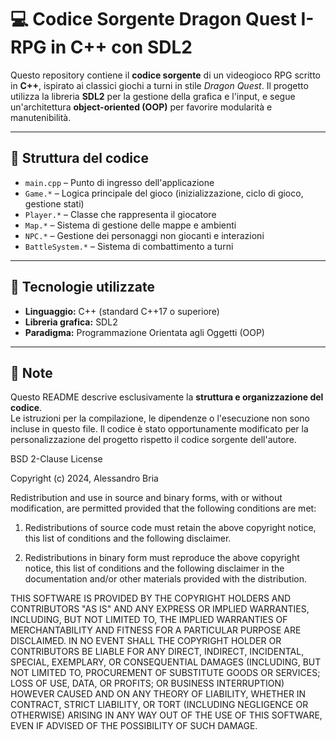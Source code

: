 # 💻 Codice Sorgente Dragon Quest I- RPG in C++ con SDL2

Questo repository contiene il **codice sorgente** di un videogioco RPG scritto in **C++**, ispirato ai classici giochi a turni in stile *Dragon Quest*. Il progetto utilizza la libreria **SDL2** per la gestione della grafica e l'input, e segue un'architettura **object-oriented (OOP)** per favorire modularità e manutenibilità.

---

## 📁 Struttura del codice

- `main.cpp` – Punto di ingresso dell'applicazione
- `Game.*` – Logica principale del gioco (inizializzazione, ciclo di gioco, gestione stati)
- `Player.*` – Classe che rappresenta il giocatore
- `Map.*` – Sistema di gestione delle mappe e ambienti
- `NPC.*` – Gestione dei personaggi non giocanti e interazioni
- `BattleSystem.*` – Sistema di combattimento a turni

---

## 🧱 Tecnologie utilizzate

- **Linguaggio:** C++ (standard C++17 o superiore)  
- **Libreria grafica:** SDL2  
- **Paradigma:** Programmazione Orientata agli Oggetti (OOP)

---

## 📌 Note

Questo README descrive esclusivamente la **struttura e organizzazione del codice**.  
Le istruzioni per la compilazione, le dipendenze o l'esecuzione non sono incluse in questo file.
Il codice è stato opportunamente modificato per la personalizzazione del progetto rispetto il codice
sorgente dell'autore.

BSD 2-Clause License

Copyright (c) 2024, Alessandro Bria

Redistribution and use in source and binary forms, with or without
modification, are permitted provided that the following conditions are met:

1. Redistributions of source code must retain the above copyright notice, this
   list of conditions and the following disclaimer.

2. Redistributions in binary form must reproduce the above copyright notice,
   this list of conditions and the following disclaimer in the documentation
   and/or other materials provided with the distribution.

THIS SOFTWARE IS PROVIDED BY THE COPYRIGHT HOLDERS AND CONTRIBUTORS "AS IS"
AND ANY EXPRESS OR IMPLIED WARRANTIES, INCLUDING, BUT NOT LIMITED TO, THE
IMPLIED WARRANTIES OF MERCHANTABILITY AND FITNESS FOR A PARTICULAR PURPOSE ARE
DISCLAIMED. IN NO EVENT SHALL THE COPYRIGHT HOLDER OR CONTRIBUTORS BE LIABLE
FOR ANY DIRECT, INDIRECT, INCIDENTAL, SPECIAL, EXEMPLARY, OR CONSEQUENTIAL
DAMAGES (INCLUDING, BUT NOT LIMITED TO, PROCUREMENT OF SUBSTITUTE GOODS OR
SERVICES; LOSS OF USE, DATA, OR PROFITS; OR BUSINESS INTERRUPTION) HOWEVER
CAUSED AND ON ANY THEORY OF LIABILITY, WHETHER IN CONTRACT, STRICT LIABILITY,
OR TORT (INCLUDING NEGLIGENCE OR OTHERWISE) ARISING IN ANY WAY OUT OF THE USE
OF THIS SOFTWARE, EVEN IF ADVISED OF THE POSSIBILITY OF SUCH DAMAGE.
